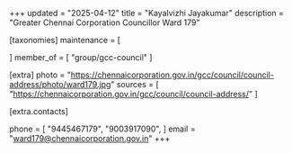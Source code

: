 +++
updated = "2025-04-12"
title = "Kayalvizhi Jayakumar"
description = "Greater Chennai Corporation Councillor Ward 179"

[taxonomies]
maintenance = [

]
member_of = [
    "group/gcc-council"
]

[extra]
photo = "https://chennaicorporation.gov.in/gcc/council/council-address/photo/ward179.jpg"
sources = [
    "https://chennaicorporation.gov.in/gcc/council/council-address/"
]

[extra.contacts]

phone = [
    "9445467179",
    "9003917090",
    ]
email = "ward179@chennaicorporation.gov.in"
+++